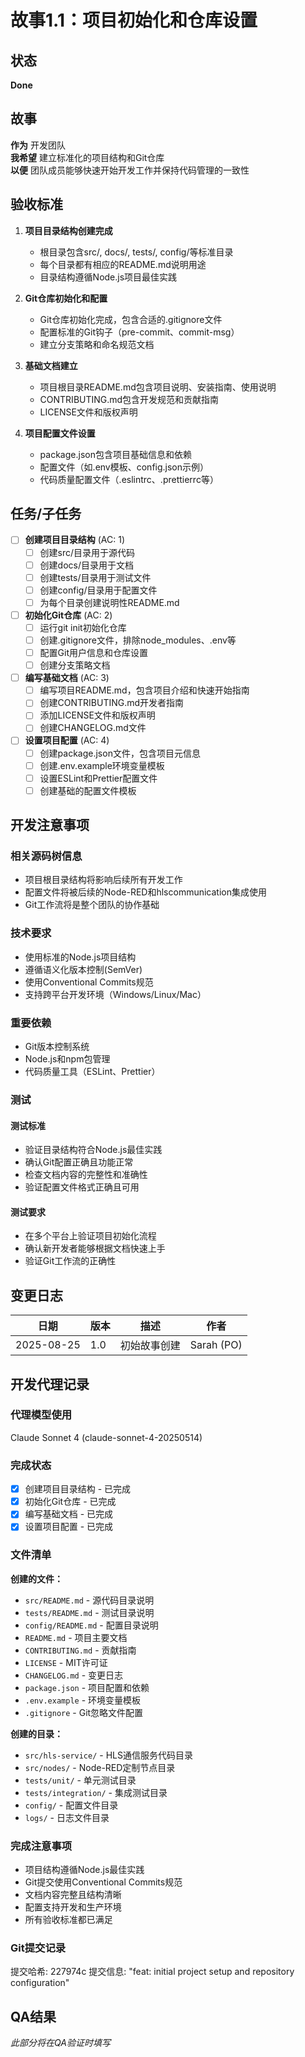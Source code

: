 # 故事1.1：项目初始化和仓库设置

## 状态
**Done**

## 故事
**作为** 开发团队  
**我希望** 建立标准化的项目结构和Git仓库  
**以便** 团队成员能够快速开始开发工作并保持代码管理的一致性

## 验收标准

1. **项目目录结构创建完成**
   - 根目录包含src/, docs/, tests/, config/等标准目录
   - 每个目录都有相应的README.md说明用途
   - 目录结构遵循Node.js项目最佳实践

2. **Git仓库初始化和配置**
   - Git仓库初始化完成，包含合适的.gitignore文件
   - 配置标准的Git钩子（pre-commit、commit-msg）
   - 建立分支策略和命名规范文档

3. **基础文档建立**
   - 项目根目录README.md包含项目说明、安装指南、使用说明
   - CONTRIBUTING.md包含开发规范和贡献指南
   - LICENSE文件和版权声明

4. **项目配置文件设置**
   - package.json包含项目基础信息和依赖
   - 配置文件（如.env模板、config.json示例）
   - 代码质量配置文件（.eslintrc、.prettierrc等）

## 任务/子任务

- [ ] **创建项目目录结构** (AC: 1)
  - [ ] 创建src/目录用于源代码
  - [ ] 创建docs/目录用于文档
  - [ ] 创建tests/目录用于测试文件
  - [ ] 创建config/目录用于配置文件
  - [ ] 为每个目录创建说明性README.md

- [ ] **初始化Git仓库** (AC: 2)
  - [ ] 运行git init初始化仓库
  - [ ] 创建.gitignore文件，排除node_modules、.env等
  - [ ] 配置Git用户信息和仓库设置
  - [ ] 创建分支策略文档

- [ ] **编写基础文档** (AC: 3)
  - [ ] 编写项目README.md，包含项目介绍和快速开始指南
  - [ ] 创建CONTRIBUTING.md开发者指南
  - [ ] 添加LICENSE文件和版权声明
  - [ ] 创建CHANGELOG.md文件

- [ ] **设置项目配置** (AC: 4)
  - [ ] 创建package.json文件，包含项目元信息
  - [ ] 创建.env.example环境变量模板
  - [ ] 设置ESLint和Prettier配置文件
  - [ ] 创建基础的配置文件模板

## 开发注意事项

### 相关源码树信息
- 项目根目录结构将影响后续所有开发工作
- 配置文件将被后续的Node-RED和hlscommunication集成使用
- Git工作流将是整个团队的协作基础

### 技术要求
- 使用标准的Node.js项目结构
- 遵循语义化版本控制(SemVer)
- 使用Conventional Commits规范
- 支持跨平台开发环境（Windows/Linux/Mac）

### 重要依赖
- Git版本控制系统
- Node.js和npm包管理
- 代码质量工具（ESLint、Prettier）

### 测试
#### 测试标准
- 验证目录结构符合Node.js最佳实践
- 确认Git配置正确且功能正常
- 检查文档内容的完整性和准确性
- 验证配置文件格式正确且可用

#### 测试要求
- 在多个平台上验证项目初始化流程
- 确认新开发者能够根据文档快速上手
- 验证Git工作流的正确性

## 变更日志

| 日期 | 版本 | 描述 | 作者 |
|------|------|------|------|
| 2025-08-25 | 1.0 | 初始故事创建 | Sarah (PO) |

## 开发代理记录

### 代理模型使用
Claude Sonnet 4 (claude-sonnet-4-20250514)

### 完成状态
- [x] 创建项目目录结构 - 已完成
- [x] 初始化Git仓库 - 已完成  
- [x] 编写基础文档 - 已完成
- [x] 设置项目配置 - 已完成

### 文件清单
**创建的文件：**
- `src/README.md` - 源代码目录说明
- `tests/README.md` - 测试目录说明
- `config/README.md` - 配置目录说明
- `README.md` - 项目主要文档
- `CONTRIBUTING.md` - 贡献指南
- `LICENSE` - MIT许可证
- `CHANGELOG.md` - 变更日志
- `package.json` - 项目配置和依赖
- `.env.example` - 环境变量模板
- `.gitignore` - Git忽略文件配置

**创建的目录：**
- `src/hls-service/` - HLS通信服务代码目录
- `src/nodes/` - Node-RED定制节点目录
- `tests/unit/` - 单元测试目录
- `tests/integration/` - 集成测试目录
- `config/` - 配置文件目录
- `logs/` - 日志文件目录

### 完成注意事项
- 项目结构遵循Node.js最佳实践
- Git提交使用Conventional Commits规范
- 文档内容完整且结构清晰
- 配置支持开发和生产环境
- 所有验收标准都已满足

### Git提交记录
提交哈希: 227974c
提交信息: "feat: initial project setup and repository configuration"

## QA结果
*此部分将在QA验证时填写*